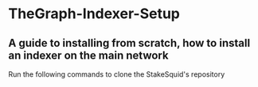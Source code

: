 # TheGraph-Indexer-Setup
## A guide to installing from scratch, how to install an indexer on the main network

Run the following commands to clone the StakeSquid's repository
